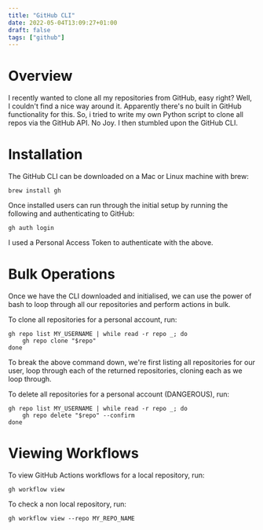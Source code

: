```yaml
---
title: "GitHub CLI"
date: 2022-05-04T13:09:27+01:00
draft: false
tags: ["github"]
---
```


# Overview

I recently wanted to clone all my repositories from GitHub, easy right? Well, I couldn't find a nice way around it. Apparently there's no built in GitHub functionality for this. So, i tried to write my own Python script to clone all repos via the GitHub API. No Joy. I then stumbled upon the GitHub CLI.

# Installation

The GitHub CLI can be downloaded on a Mac or Linux machine with brew:

```
brew install gh
```

Once installed users can run through the initial setup by running the following and authenticating to GitHub:

```
gh auth login
```

I used a Personal Access Token to authenticate with the above.

# Bulk Operations

Once we have the CLI downloaded and initialised, we can use the power of bash to loop through all our repositories and perform actions in bulk.

To clone all repositories for a personal account, run:

```
gh repo list MY_USERNAME | while read -r repo _; do
    gh repo clone "$repo"
done
```

To break the above command down, we're first listing all repositories for our user, loop through each of the returned repositories, cloning each as we loop through.

To delete all repositories for a personal account (DANGEROUS), run:

```
gh repo list MY_USERNAME | while read -r repo _; do
    gh repo delete "$repo" --confirm
done
```

# Viewing Workflows

To view GitHub Actions workflows for a local repository, run:

```
gh workflow view
```

To check a non local repository, run:

```
gh workflow view --repo MY_REPO_NAME
```
